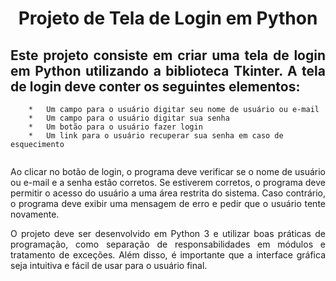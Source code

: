 <h1 align="center"> Projeto de Tela de Login em Python </h1>

<h2 align="justify"> 
    Este projeto consiste em criar uma tela de login em Python utilizando a biblioteca Tkinter. A tela de login deve conter os seguintes elementos: 
</h2> 

```
    *   Um campo para o usuário digitar seu nome de usuário ou e-mail
    *   Um campo para o usuário digitar sua senha
    *   Um botão para o usuário fazer login
    *   Um link para o usuário recuperar sua senha em caso de esquecimento
```

<img alt="" src="https://drive.google.com/file/d/1jDgvL0DnPsdrWLzWbZhjVMJv-GcX9lWz/view?usp=sharing"/>
<div>
    <p align="justify">
        Ao clicar no botão de login, o programa deve verificar se o nome de usuário ou e-mail e a senha estão corretos. Se estiverem corretos, o programa deve permitir o acesso do usuário a uma área restrita do sistema. Caso contrário, o programa deve exibir uma mensagem de erro e pedir que o usuário tente novamente.
    </p>
    <p align="justify">
        O projeto deve ser desenvolvido em Python 3 e utilizar boas práticas de programação, como separação de responsabilidades em módulos e tratamento de exceções. Além disso, é importante que a interface gráfica seja intuitiva e fácil de usar para o usuário final.
    </p>
</div>
